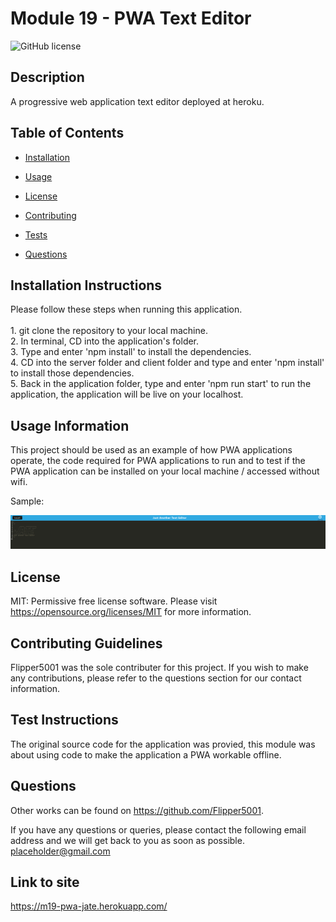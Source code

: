 # Module 19 - PWA Text Editor
![GitHub license](https://img.shields.io/badge/license-MIT-blue.svg)

## Description

A progressive web application text editor deployed at heroku.

## Table of Contents 

* [Installation](#installation-instructions)

* [Usage](#usage-information)

* [License](#license)

* [Contributing](#contributing-guidelines)

* [Tests](#test-instructions)

* [Questions](#questions)

## Installation Instructions

Please follow these steps when running this application. <br/><br/>1. git clone the repository to your local machine. <br/>2. In terminal, CD into the application's folder. <br/>3. Type and enter 'npm install' to install the dependencies. <br/>4. CD into the server folder and client folder and type and enter 'npm install' to install those dependencies. <br/>5. Back in the application folder, type and enter 'npm run start' to run the application, the application will be live on your localhost.

## Usage Information

This project should be used as an example of how PWA applications operate, the code required for PWA applications to run and to test if the PWA application can be installed on your local machine / accessed without wifi.

Sample:

![Screenshot](./screenshot.PNG)

## License

MIT: Permissive free license software. Please visit https://opensource.org/licenses/MIT for more information.
  
## Contributing Guidelines

Flipper5001 was the sole contributer for this project. If you wish to make any contributions, please refer to the questions section for our contact information.

## Test Instructions

The original source code for the application was provied, this module was about using code to make the application a PWA workable offline.
## Questions

Other works can be found on https://github.com/Flipper5001.

If you have any questions or queries, please contact the following email address and we will get back to you as soon as possible.  
placeholder@gmail.com

## Link to site
https://m19-pwa-jate.herokuapp.com/


